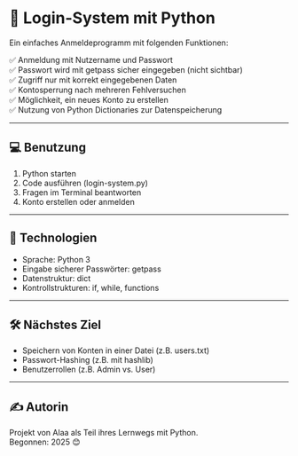 # 🔐 Login-System mit Python

Ein einfaches Anmeldeprogramm mit folgenden Funktionen:

✅ Anmeldung mit Nutzername und Passwort  
✅ Passwort wird mit getpass sicher eingegeben (nicht sichtbar)  
✅ Zugriff nur mit korrekt eingegebenen Daten  
✅ Kontosperrung nach mehreren Fehlversuchen  
✅ Möglichkeit, ein neues Konto zu erstellen  
✅ Nutzung von Python Dictionaries zur Datenspeicherung

---

## 💻 Benutzung

1. Python starten
2. Code ausführen (login-system.py)
3. Fragen im Terminal beantworten
4. Konto erstellen oder anmelden

---

## 🧠 Technologien

- Sprache: Python 3
- Eingabe sicherer Passwörter: getpass
- Datenstruktur: dict
- Kontrollstrukturen: if, while, functions

---

## 🛠️ Nächstes Ziel

- Speichern von Konten in einer Datei (z.B. users.txt)  
- Passwort-Hashing (z.B. mit hashlib)  
- Benutzerrollen (z.B. Admin vs. User)

---

## ✍️ Autorin

Projekt von Alaa als Teil ihres Lernwegs mit Python.  
Begonnen: 2025 😊
